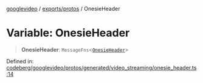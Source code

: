 [googlevideo](../../../README.md) / [exports/protos](../README.md) / OnesieHeader

# Variable: OnesieHeader

> **OnesieHeader**: `MessageFns`\<[`OnesieHeader`](../interfaces/OnesieHeader.md)\>

Defined in: [codeberg/googlevideo/protos/generated/video\_streaming/onesie\_header.ts:14](https://github.com/LuanRT/googlevideo/blob/19854137cadaf49fd755394883dfd7fe5fdaba20/protos/generated/video_streaming/onesie_header.ts#L14)
